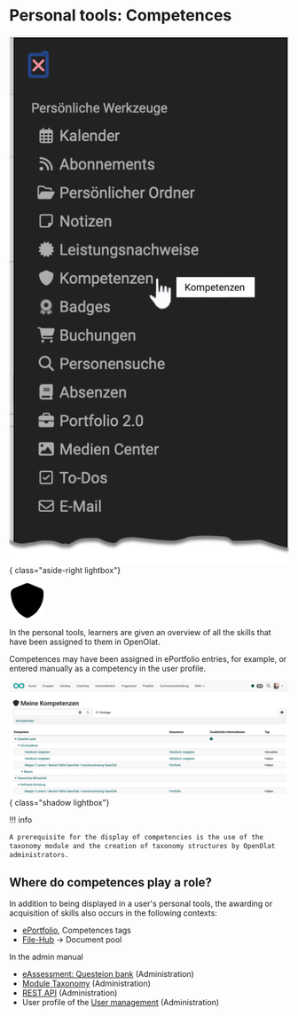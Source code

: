 # Personal tools: Competences

![pers_menu_competences_v1_de.png](assets/pers_menu_competences_v1_de.png){ class="aside-right lightbox"}

![icon_competences.png](assets/icon_competences.png)


In the personal tools, learners are given an overview of all the skills that have been assigned to them in OpenOlat. 

Competences may have been assigned in ePortfolio entries, for example, or entered manually as a competency in the user profile.

![pers_menu_competences_example_v1_de.png](assets/pers_menu_competences_example_v1_de.png){ class="shadow lightbox"}

!!! info

    A prerequisite for the display of competencies is the use of the taxonomy module and the creation of taxonomy structures by OpenOlat administrators.

## Where do competences play a role?

In addition to being displayed in a user's personal tools, the awarding or acquisition of skills also occurs in the following contexts:


- [ePortfolio](../area_modules/Competences_tags.md), Competences tags
- [File-Hub](../basic_concepts/File_Hub_Concept.md) -> Document pool

In the admin manual

- [eAssessment: Questeion bank](../../../manual_admin/docs/administration/eAssessment_Question_bank.md) (Administration)
- [Module Taxonomy](../../../manual_admin/docs/administration/Modules_Taxonomy.md) (Administration)
- [REST API](../../../manual_admin/docs/administration/REST_API.md) (Administration)
- User profile of the [User management](../../../manual_admin/docs/usermanagement/Configure_User.md) (Administration)




